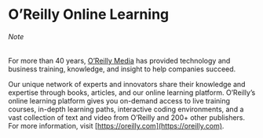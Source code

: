 # O’Reilly Online Learning

###### Note

For more than 40 years, [O’Reilly Media](https://oreilly.com) has provided technology and business training, knowledge, and insight to help companies succeed.

Our unique network of experts and innovators share their knowledge and expertise through books, articles, and our online learning platform. O’Reilly’s online learning platform gives you on-demand access to live training courses, in-depth learning paths, interactive coding environments, and a vast collection of text and video from O’Reilly and 200+ other publishers. For more information, visit [https://oreilly.com](https://oreilly.com).